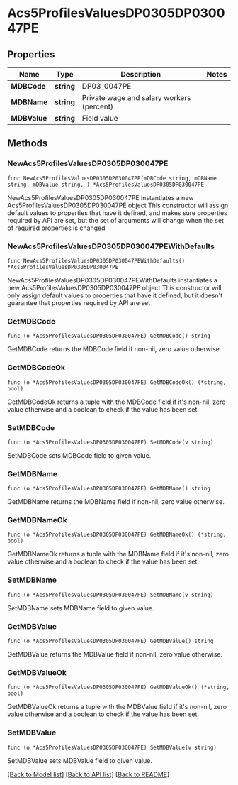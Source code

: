 # Acs5ProfilesValuesDP0305DP030047PE

## Properties

Name | Type | Description | Notes
------------ | ------------- | ------------- | -------------
**MDBCode** | **string** | DP03_0047PE | 
**MDBName** | **string** | Private wage and salary workers (percent) | 
**MDBValue** | **string** | Field value | 

## Methods

### NewAcs5ProfilesValuesDP0305DP030047PE

`func NewAcs5ProfilesValuesDP0305DP030047PE(mDBCode string, mDBName string, mDBValue string, ) *Acs5ProfilesValuesDP0305DP030047PE`

NewAcs5ProfilesValuesDP0305DP030047PE instantiates a new Acs5ProfilesValuesDP0305DP030047PE object
This constructor will assign default values to properties that have it defined,
and makes sure properties required by API are set, but the set of arguments
will change when the set of required properties is changed

### NewAcs5ProfilesValuesDP0305DP030047PEWithDefaults

`func NewAcs5ProfilesValuesDP0305DP030047PEWithDefaults() *Acs5ProfilesValuesDP0305DP030047PE`

NewAcs5ProfilesValuesDP0305DP030047PEWithDefaults instantiates a new Acs5ProfilesValuesDP0305DP030047PE object
This constructor will only assign default values to properties that have it defined,
but it doesn't guarantee that properties required by API are set

### GetMDBCode

`func (o *Acs5ProfilesValuesDP0305DP030047PE) GetMDBCode() string`

GetMDBCode returns the MDBCode field if non-nil, zero value otherwise.

### GetMDBCodeOk

`func (o *Acs5ProfilesValuesDP0305DP030047PE) GetMDBCodeOk() (*string, bool)`

GetMDBCodeOk returns a tuple with the MDBCode field if it's non-nil, zero value otherwise
and a boolean to check if the value has been set.

### SetMDBCode

`func (o *Acs5ProfilesValuesDP0305DP030047PE) SetMDBCode(v string)`

SetMDBCode sets MDBCode field to given value.


### GetMDBName

`func (o *Acs5ProfilesValuesDP0305DP030047PE) GetMDBName() string`

GetMDBName returns the MDBName field if non-nil, zero value otherwise.

### GetMDBNameOk

`func (o *Acs5ProfilesValuesDP0305DP030047PE) GetMDBNameOk() (*string, bool)`

GetMDBNameOk returns a tuple with the MDBName field if it's non-nil, zero value otherwise
and a boolean to check if the value has been set.

### SetMDBName

`func (o *Acs5ProfilesValuesDP0305DP030047PE) SetMDBName(v string)`

SetMDBName sets MDBName field to given value.


### GetMDBValue

`func (o *Acs5ProfilesValuesDP0305DP030047PE) GetMDBValue() string`

GetMDBValue returns the MDBValue field if non-nil, zero value otherwise.

### GetMDBValueOk

`func (o *Acs5ProfilesValuesDP0305DP030047PE) GetMDBValueOk() (*string, bool)`

GetMDBValueOk returns a tuple with the MDBValue field if it's non-nil, zero value otherwise
and a boolean to check if the value has been set.

### SetMDBValue

`func (o *Acs5ProfilesValuesDP0305DP030047PE) SetMDBValue(v string)`

SetMDBValue sets MDBValue field to given value.



[[Back to Model list]](../README.md#documentation-for-models) [[Back to API list]](../README.md#documentation-for-api-endpoints) [[Back to README]](../README.md)


